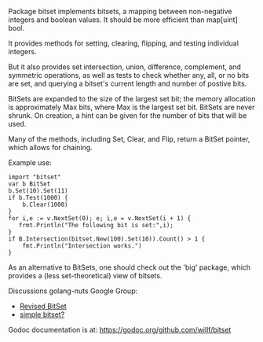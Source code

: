 Package bitset implements bitsets, a mapping
between non-negative integers and boolean values. It should be more
efficient than map[uint] bool.

It provides methods for setting, clearing, flipping, and testing
individual integers.

But it also provides set intersection, union, difference,
complement, and symmetric operations, as well as tests to 
check whether any, all, or no bits are set, and querying a 
bitset's current length and number of postive bits.

BitSets are expanded to the size of the largest set bit; the
memory allocation is approximately Max bits, where Max is 
the largest set bit. BitSets are never shrunk. On creation,
a hint can be given for the number of bits that will be used.

Many of the methods, including Set, Clear, and Flip, return 
a BitSet pointer, which allows for chaining.

Example use:

    import "bitset"
    var b BitSet
    b.Set(10).Set(11)
    if b.Test(1000) {
    	b.Clear(1000)
    }
    for i,e := v.NextSet(0); e; i,e = v.NextSet(i + 1) {
       frmt.Println("The following bit is set:",i);
    }
    if B.Intersection(bitset.New(100).Set(10)).Count() > 1 {
    	fmt.Println("Intersection works.")
    }

As an alternative to BitSets, one should check out the 'big' package,
which provides a (less set-theoretical) view of bitsets.

Discussions golang-nuts Google Group:

* [Revised BitSet](https://groups.google.com/forum/#!topic/golang-nuts/5i3l0CXDiBg)
* [simple bitset?](https://groups.google.com/d/topic/golang-nuts/7n1VkRTlBf4/discussion)

Godoc documentation is at: https://godoc.org/github.com/willf/bitset

